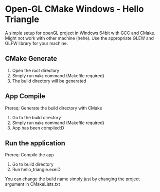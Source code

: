 # Open-GL CMake Windows - Hello Triangle
A simple setup for openGL project in Windows 64bit with GCC and CMake. Might not work with other 
machine (hehe). Use the appropriate GLEW and GLFW library for your machine.

## CMake Generate
1. Open the root directory
2. Simply run `make` command (Makefile required)
3. The build directory will be generated

## App Compile
Prereq: Generate the build directory with CMake
1. Go to the build directory
2. Simply run `make` command (Makefile required)
3. App has been compiled:D

## Run the application
Prereq: Compile the app
1. Go to build directory
2. Run hello_triangle.exe:D

You can change the build name simply just by changing the project argument in CMakeLists.txt
